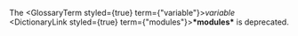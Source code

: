  



The <GlossaryTerm styled={true} term={"variable"}><i>variable</i></GlossaryTerm> <DictionaryLink styled={true} term={"modules"}><b>\*modules\*</b></DictionaryLink> is deprecated. 



